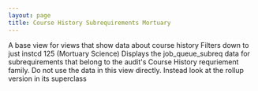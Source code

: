 ```yaml
---
layout: page
title: Course History Subrequirements Mortuary
---
```


A base view for views that show data about course history
Filters down to just instcd 125 (Mortuary Science)
Displays the job_queue_subreq data for subrequirements that belong to the audit's Course History requriement family.
Do not use the data in this view directly. Instead look at the rollup version in its superclass

